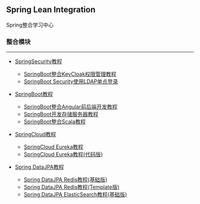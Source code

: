 Spring Lean Integration
---

Spring整合学习中心

### 整合模块
---

- [SpringSecurity教程](spring-learn-integration-security/README.md)

    - [SpringBoot整合KeyCloak权限管理教程](spring-learn-integration-security/spring-learn-integration-security-keycloak/DOC.md)
    - [SpringBoot Security使用LDAP单点登录](spring-learn-integration-security/spring-learn-integration-security-ldap/DOC.md)

- [SpringBoot教程](spring-learn-integration-springboot/README.md)

    - [SpringBoot整合Angular前后端开发教程](spring-learn-integration-springboot/spring-learn-integration-springboot-angular/DOC.md)
    - [SpringBoot开发存储服务器教程](spring-learn-integration-springboot/spring-learn-integration-springboot-storage/DOC.md)
    - [SpringBoot整合Scala教程](spring-learn-integration-springboot/spring-learn-integration-springboot-scala/DOC.md)

- [SpringCloud教程](spring-learn-integration-springcloud/README.md)

    - [SpringCloud Eureka教程](spring-learn-integration-springcloud/spring-learn-integration-springcloud-eureka/DOC.md)
    - [SpringCloud Eureka教程(代码版)](spring-learn-integration-springcloud/spring-learn-integration-springcloud-eureka-code/DOC.md)

- [Spring DataJPA教程](spring-learn-integration-datajpa/README.md)

    - [Spring DataJPA Redis教程(基础版)](spring-learn-integration-datajpa/spring-learn-integration-datajpa-redis/DOC.md)
    - [Spring DataJPA Redis教程(Template版)](spring-learn-integration-datajpa/spring-learn-integration-datajpa-redis-template/DOC.md)
    - [Spring DataJPA ElasticSearch教程(基础版)](spring-learn-integration-datajpa/spring-learn-integration-datajpa-elasticsearch/DOC.md)
